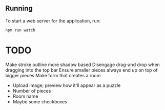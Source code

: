 ## Running

To start a web server for the application, run:

    npm run watch

# TODO
Make stroke outline more shadow based
Disengage drag-and drop when dragging into the top bar
Ensure smaller pieces always end up on top of bigger pieces
Make form that creates a room
- Upload image; preview how it'll appear as a puzzle
- Number of pieces
- Room name
- Maybe some checkboxes
